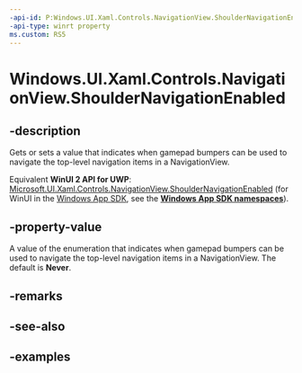 ```yaml
---
-api-id: P:Windows.UI.Xaml.Controls.NavigationView.ShoulderNavigationEnabled
-api-type: winrt property
ms.custom: RS5
---
```


<!-- Property syntax.
public NavigationViewShoulderNavigationEnabled ShoulderNavigationEnabled { get;  set; }
-->

# Windows.UI.Xaml.Controls.NavigationView.ShoulderNavigationEnabled

## -description

Gets or sets a value that indicates when gamepad bumpers can be used to navigate the top-level navigation items in a NavigationView.

Equivalent **WinUI 2 API for UWP**: [Microsoft.UI.Xaml.Controls.NavigationView.ShoulderNavigationEnabled](/windows/winui/api/microsoft.ui.xaml.controls.navigationview.shouldernavigationenabled) (for WinUI in the [Windows App SDK](/windows/apps/windows-app-sdk/), see the **[Windows App SDK namespaces](/windows/windows-app-sdk/api/winrt/)**).

## -property-value

A value of the enumeration that indicates when gamepad bumpers can be used to navigate the top-level navigation items in a NavigationView. The default is **Never**.

## -remarks

## -see-also

## -examples

